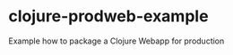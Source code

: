 clojure-prodweb-example
=======================

Example how to package a Clojure Webapp for production
